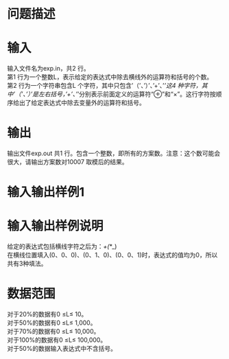 

# 问题描述



# 输入


输入文件名为exp.in，共2 行。<br/>
第1 行为一个整数L，表示给定的表达式中除去横线外的运算符和括号的个数。<br/>
第2 行为一个字符串包含L 个字符，其中只包含’（’、’）’、’+’、’*’这4 种字符，其中’（’、’）’是左右括号，’+’、’*’分别表示前面定义的运算符“⊕”和“×”。这行字符按顺序给出了给定表达式中除去变量外的运算符和括号。

# 输出


输出文件exp.out 共1 行。包含一个整数，即所有的方案数。注意：这个数可能会很大，请输出方案数对10007 取模后的结果。

# 输入输出样例1



# 输入输出样例说明


给定的表达式包括横线字符之后为：_+(_*_)<br/>
在横线位置填入(0、0、0)、(0、1、0)、(0、0、1)时，表达式的值均为0，所以共有3种填法。

# 数据范围


对于20%的数据有0 ≤L≤ 10。<br/>
对于50%的数据有0 ≤L≤ 1,000。<br/>
对于70%的数据有0 ≤L≤ 10,000。<br/>
对于100%的数据有0 ≤L≤ 100,000。<br/>
对于50%的数据输入表达式中不含括号。
<p>
<br/>
</p>
